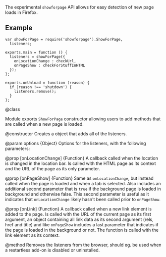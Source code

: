 The experimental `showforpage` API allows for easy detection of new page loads in Firefox.

## Example ##

    var showForPage = require('showforpage').ShowForPage,
      listeners;

    exports.main = function () {
      listeners = showForPage({
        onLocationChange : checkUrl,
        onPageShow : checkForStuffInHTML
      });
    };

    exports.onUnload = function (reason) {
      if (reason !== 'shutdown') {
        listeners.remove();
      }
    };

<api name="ShowForPage">
@class

Module exports `ShowForPage` constructor allowing users to add methods that are called when a new page is loaded.

<api name="ShowForPage">
@constructor
Creates a object that adds all of the listeners.

@param options {Object}
  Options for the listeners, with the following parameters:

@prop [onLocationChange] {Function}
  A callback called when the location is changed in the location bar. Is called with the HTML page as its context and the URL of the page as its only parameter.

@prop [onPageShow] {Function}
  Same as `onLocationChange`, but instead called when the page is loaded and when a tab is selected. Also includes an additional second parameter that is `true` if the background page is loaded in background and otherwise false. This second parameter is useful as it indicates that `onLocationChange` likely hasn't been called prior to `onPageShow`.

@prop [onLink] {Function}
   A callback called when a new link element is added to the page. Is called with the URL of the current page as its first argument, an object containing all link data as its second argument (rels, href and title) and like `onPageShow` includes a last parameter that indicates if the page is loaded in the background or not. The function is called with the link element as its context.
</api>

<api name="remove">
@method
Removes the listeners from the browser, should eg. be used when a restartless add-on is disabled or uninstalled.
</api>
</api>
